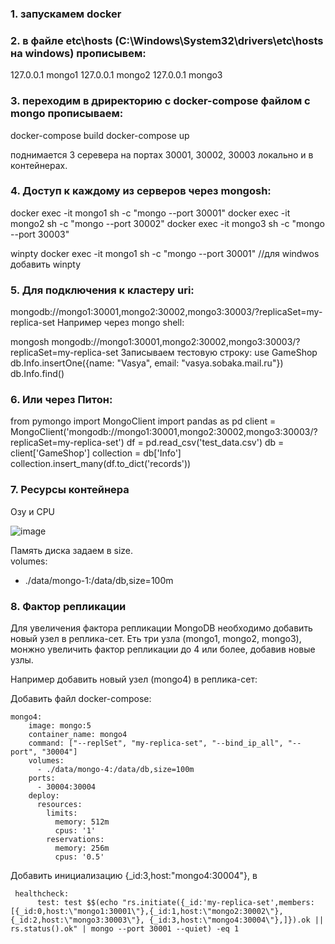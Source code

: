 ### 1. запускамем docker 
### 2. в файле etc\hosts (C:\Windows\System32\drivers\etc\hosts на windows)  прописывем:

127.0.0.1       mongo1
127.0.0.1       mongo2
127.0.0.1       mongo3

### 3. переходим в дриректорию с docker-compose файлом с mongo прописываем:
docker-compose build
docker-compose up

поднимается 3 серевера на портах 30001, 30002, 30003 локально и в контейнерах. 

### 4. Доступ к каждому из серверов через mongosh:

docker exec -it mongo1 sh -c "mongo --port 30001"
docker exec -it mongo2 sh -c "mongo --port 30002"
docker exec -it mongo3 sh -c "mongo --port 30003"

winpty docker exec -it mongo1 sh -c "mongo --port 30001" //для windwos добавить winpty 

### 5. Для подключения к кластеру uri:
mongodb://mongo1:30001,mongo2:30002,mongo3:30003/?replicaSet=my-replica-set 
Например через mongo shell: 

mongosh mongodb://mongo1:30001,mongo2:30002,mongo3:30003/?replicaSet=my-replica-set 
Записываем тестовую строку: 
use GameShop
db.Info.insertOne({name: "Vasya", email: "vasya.sobaka.mail.ru"}) 
db.Info.find()


### 6. Или через Питон:
from pymongo import MongoClient
import pandas as pd
client = MongoClient('mongodb://mongo1:30001,mongo2:30002,mongo3:30003/?replicaSet=my-replica-set') 
df = pd.read_csv('test_data.csv')
db = client['GameShop']
collection = db['Info']
collection.insert_many(df.to_dict('records'))

### 7. Ресурсы контейнера 
Озу и CPU  


![image](https://github.com/levs2001/lr-game-shop/assets/86722732/0efecbea-aa7b-46bc-8680-31fc124a8e87)

Память диска задаем в size.  
volumes:  
  - ./data/mongo-1:/data/db,size=100m


### 8. Фактор репликации

Для увеличения фактора репликации MongoDB необходимо добавить новый узел в реплика-сет. Еть три узла (mongo1, mongo2, mongo3), монжно увеличить фактор репликации до 4 или более, добавив новые узлы.

Например добавить новый узел (mongo4) в реплика-сет:

Добавить файл docker-compose:
```
mongo4:
    image: mongo:5
    container_name: mongo4
    command: ["--replSet", "my-replica-set", "--bind_ip_all", "--port", "30004"]
    volumes:
      - ./data/mongo-4:/data/db,size=100m
    ports:
      - 30004:30004
    deploy:
      resources:
        limits:
          memory: 512m
          cpus: '1'
        reservations:
          memory: 256m
          cpus: '0.5'
```

Добавить инициализацию {_id:3,host:\"mongo4:30004\"}, в
```
 healthcheck:
      test: test $$(echo "rs.initiate({_id:'my-replica-set',members:[{_id:0,host:\"mongo1:30001\"},{_id:1,host:\"mongo2:30002\"},{_id:2,host:\"mongo3:30003\"}, {_id:3,host:\"mongo4:30004\"},]}).ok || rs.status().ok" | mongo --port 30001 --quiet) -eq 1
```
